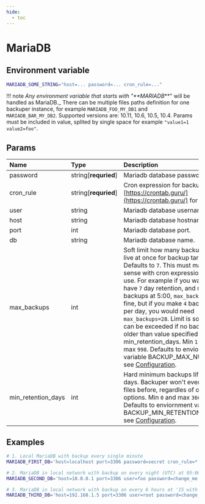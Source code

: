 ```yaml
---
hide:
  - toc
---
```


# MariaDB

## Environment variable

```bash
MARIADB_SOME_STRING="host=... password=... cron_rule=..."
```

!!! note
    _Any environment variable that starts with "**MARIADB_**" will be handled as MariaDB._ There can be multiple files paths definition for one backuper instance, for example `MARIADB_FOO_MY_DB1` and `MARIADB_BAR_MY_DB2`. Supported versions are: 10.11, 10.6, 10.5, 10.4. Params must be included in value, splited by single space for example `"value1=1 value2=foo"`.

## Params

| Name               | Type                 | Description                                                                                                                                                                                                                                                                                                                                                                                                                                                                                                                                 | Default                   |
| :----------------- | :------------------- | :------------------------------------------------------------------------------------------------------------------------------------------------------------------------------------------------------------------------------------------------------------------------------------------------------------------------------------------------------------------------------------------------------------------------------------------------------------------------------------------------------------------------------------------ | :------------------------ |
| password           | string[**requried**] | Mariadb database password.                                                                                                                                                                                                                                                                                                                                                                                                                                                                                                                  | -                         |
| cron_rule          | string[**requried**] | Cron expression for backups, see [https://crontab.guru/](https://crontab.guru/) for help.                                                                                                                                                                                                                                                                                                                                                                                                                                                   | -                         |
| user               | string               | Mariadb database username.                                                                                                                                                                                                                                                                                                                                                                                                                                                                                                                  | root                      |
| host               | string               | Mariadb database hostname.                                                                                                                                                                                                                                                                                                                                                                                                                                                                                                                  | localhost                 |
| port               | int                  | Mariadb database port.                                                                                                                                                                                                                                                                                                                                                                                                                                                                                                                      | 3306                      |
| db                 | string               | Mariadb database name.                                                                                                                                                                                                                                                                                                                                                                                                                                                                                                                      | mariadb                   |
| max_backups        | int                  | Soft limit how many backups can live at once for backup target. Defaults to `7`. This must makes sense with cron expression you use. For example if you want to have `7` day retention, and make backups at 5:00, `max_backups=7` is fine, but if you make `4` backups per day, you would need `max_backups=28`. Limit is soft and can be exceeded if no backup is older than value specified in min_retention_days. Min `1` and max `998`. Defaults to enviornment variable BACKUP_MAX_NUMBER, see [Configuration](./../configuration.md). | BACKUP_MAX_NUMBER         |
| min_retention_days | int                  | Hard minimum backups lifetime in days. Backuper won't ever delete files before, regardles of other options. Min `0` and max `36600`. Defaults to enviornment variable BACKUP_MIN_RETENTION_DAYS, see [Configuration](./../configuration.md).                                                                                                                                                                                                                                                                                                | BACKUP_MIN_RETENTION_DAYS |

## Examples

```bash
# 1. Local MariaDB with backup every single minute
MARIADB_FIRST_DB='host=localhost port=3306 password=secret cron_rule=* * * * *'

# 2. MariaDB in local network with backup on every night (UTC) at 05:00
MARIADB_SECOND_DB='host=10.0.0.1 port=3306 user=foo password=change_me! db=bar cron_rule=0 5 * * *'

# 3. MariaDB in local network with backup on every 6 hours at '15 with max number of backups of 20
MARIADB_THIRD_DB='host=192.168.1.5 port=3306 user=root password=change_me_please! db=project cron_rule=15 */3 * * * max_backups=20'
```

<br>
<br>
